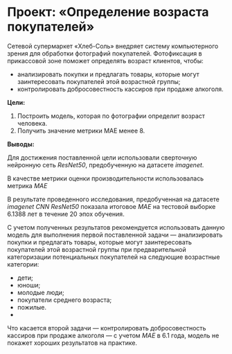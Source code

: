 # Проект: «Определение возраста покупателей»
Сетевой супермаркет «Хлеб-Соль» внедряет систему компьютерного зрения для обработки фотографий покупателей. Фотофиксация в прикассовой зоне поможет определять возраст клиентов, чтобы:

- анализировать покупки и предлагать товары, которые могут заинтересовать покупателей этой возрастной группы;
- контролировать добросовестность кассиров при продаже алкоголя.


**Цели:**
1. Построить модель, которая по фотографии определит возраст человека.
2. Получить значение метрики MAE менее 8.

**Выводы:**

Для достижения поставленной цели использовали сверточную нейронную сеть *ResNet50*, предобученную на датасете *imagenet*.

В качестве метрики оценки производительности использовалась метрика *MAE*

В результате проведенного исследования, предобученная на датасете *imagenet* *CNN* *ResNet50* показала итоговое *MAE* на тестовой выборке 6.1388 лет в течение 20 эпох обучения. 

С учетом полученных результатов рекомендуется использовать данную модель для выполнения первой поставленной задачи — анализировать покупки и предлагать товары, которые могут заинтересовать покупателей этой возрастной группы при предварительной категоризации потенциальных покупателей на следующие возрастные категории:

- дети;
- юноши;
- молодые люди;
- покупатели среднего возраста;
- пожилые.
- 
Что касается второй задачи — контролировать добросовестность кассиров при продаже алкоголя — с учетом *MAE* в 6.1 года, модель не покажет хороших результатов на практике.
